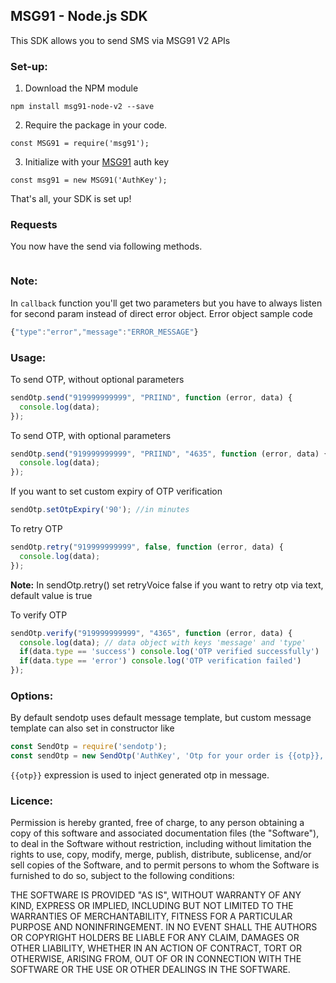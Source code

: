 ## MSG91 - Node.js SDK

This SDK allows you to send SMS via MSG91 V2 APIs

### Set-up:

1. Download the NPM module
```
npm install msg91-node-v2 --save
```
2. Require the package in your code.
```
const MSG91 = require('msg91');
```
3. Initialize with your [MSG91](https://msg91.com) auth key
```
const msg91 = new MSG91('AuthKey');
```
That's all, your SDK is set up!

### Requests

You now have the send via following methods.
```javascript

```

### Note:
In `callback` function you'll get two parameters but you have to always listen for second param instead of direct error object.
Error object sample code
```javascript
{"type":"error","message":"ERROR_MESSAGE"}
```

### Usage:

To send OTP, without optional parameters
```javascript
sendOtp.send("919999999999", "PRIIND", function (error, data) {
  console.log(data);
});
```

To send OTP, with optional parameters
```javascript
sendOtp.send("919999999999", "PRIIND", "4635", function (error, data) {
  console.log(data);
});
```

If you want to set custom expiry of OTP verification  
```javascript
sendOtp.setOtpExpiry('90'); //in minutes
```

To retry OTP
```javascript
sendOtp.retry("919999999999", false, function (error, data) {
  console.log(data);
});
```
**Note:** In sendOtp.retry() set retryVoice false if you want to retry otp via text, default value is true

To verify OTP
```javascript
sendOtp.verify("919999999999", "4365", function (error, data) {
  console.log(data); // data object with keys 'message' and 'type'
  if(data.type == 'success') console.log('OTP verified successfully')
  if(data.type == 'error') console.log('OTP verification failed')
});
```

### Options:

By default sendotp uses default message template, but custom message template can also set in constructor like
```javascript
const SendOtp = require('sendotp');
const sendOtp = new SendOtp('AuthKey', 'Otp for your order is {{otp}}, please do not share it with anybody');
```

`{{otp}}` expression is used to inject generated otp in message.

### Licence:

Permission is hereby granted, free of charge, to any person obtaining a copy of this software and associated documentation files (the "Software"), to deal in the Software without restriction, including without limitation the rights to use, copy, modify, merge, publish, distribute, sublicense, and/or sell copies of the Software, and to permit persons to whom the Software is furnished to do so, subject to the following conditions:

THE SOFTWARE IS PROVIDED "AS IS", WITHOUT WARRANTY OF ANY KIND, EXPRESS OR IMPLIED, INCLUDING BUT NOT LIMITED TO THE WARRANTIES OF MERCHANTABILITY, FITNESS FOR A PARTICULAR PURPOSE AND NONINFRINGEMENT. IN NO EVENT SHALL THE AUTHORS OR COPYRIGHT HOLDERS BE LIABLE FOR ANY CLAIM, DAMAGES OR OTHER LIABILITY, WHETHER IN AN ACTION OF CONTRACT, TORT OR OTHERWISE, ARISING FROM, OUT OF OR IN CONNECTION WITH THE SOFTWARE OR THE USE OR OTHER DEALINGS IN THE SOFTWARE.
